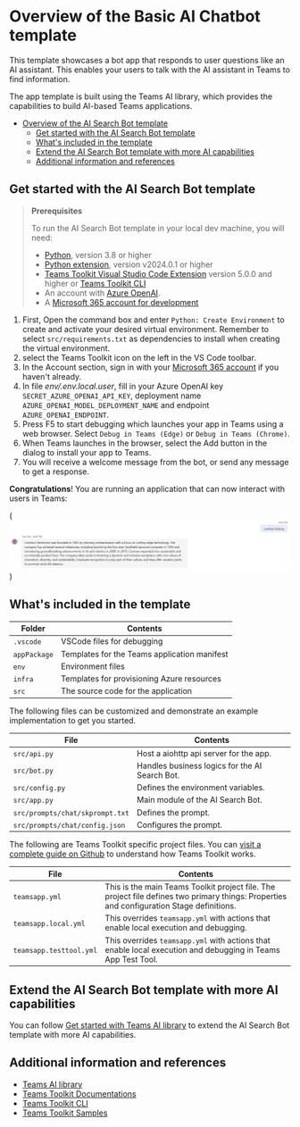 # Overview of the Basic AI Chatbot template

This template showcases a bot app that responds to user questions like an AI assistant. This enables your users to talk with the AI assistant in Teams to find information.

The app template is built using the Teams AI library, which provides the capabilities to build AI-based Teams applications.

- [Overview of the AI Search Bot template](#overview-of-the-ai-search-bot-template)
  - [Get started with the AI Search Bot template](#get-started-with-the-ai-search-bot-template)
  - [What's included in the template](#whats-included-in-the-template)
  - [Extend the AI Search Bot template with more AI capabilities](#extend-the-ai-search-bot-template-with-more-ai-capabilities)
  - [Additional information and references](#additional-information-and-references)

## Get started with the AI Search Bot template

> **Prerequisites**
>
> To run the AI Search Bot template in your local dev machine, you will need:
>
> - [Python](https://www.python.org/), version 3.8 or higher
> - [Python extension](https://code.visualstudio.com/docs/languages/python), version v2024.0.1 or higher
> - [Teams Toolkit Visual Studio Code Extension](https://aka.ms/teams-toolkit) version 5.0.0 and higher or [Teams Toolkit CLI](https://aka.ms/teamsfx-cli)
> - An account with [Azure OpenAI](https://aka.ms/oai/access).
> - A [Microsoft 365 account for development](https://docs.microsoft.com/microsoftteams/platform/toolkit/accounts)

1. First, Open the command box and enter `Python: Create Environment` to create and activate your desired virtual environment. Remember to select `src/requirements.txt` as dependencies to install when creating the virtual environment.
1. select the Teams Toolkit icon on the left in the VS Code toolbar.
1. In the Account section, sign in with your [Microsoft 365 account](https://docs.microsoft.com/microsoftteams/platform/toolkit/accounts) if you haven't already.
1. In file *env/.env.local.user*, fill in your Azure OpenAI key `SECRET_AZURE_OPENAI_API_KEY`, deployment name `AZURE_OPENAI_MODEL_DEPLOYMENT_NAME` and endpoint `AZURE_OPENAI_ENDPOINT`.
1. Press F5 to start debugging which launches your app in Teams using a web browser. Select `Debug in Teams (Edge)` or `Debug in Teams (Chrome)`.
1. When Teams launches in the browser, select the Add button in the dialog to install your app to Teams.
1. You will receive a welcome message from the bot, or send any message to get a response.

**Congratulations**! You are running an application that can now interact with users in Teams:

(![alt text](image.png))

## What's included in the template

| Folder       | Contents                                            |
| - | - |
| `.vscode`    | VSCode files for debugging                          |
| `appPackage` | Templates for the Teams application manifest        |
| `env`        | Environment files                                   |
| `infra`      | Templates for provisioning Azure resources          |
| `src`        | The source code for the application                 |

The following files can be customized and demonstrate an example implementation to get you started.

| File                                 | Contents                                           |
| - | - |
|`src/api.py`| Host a aiohttp api server for the app.|
|`src/bot.py`| Handles business logics for the AI Search Bot.|
|`src/config.py`| Defines the environment variables.|
|`src/app.py`| Main module of the AI Search Bot.|
|`src/prompts/chat/skprompt.txt`| Defines the prompt.|
|`src/prompts/chat/config.json`| Configures the prompt.|

The following are Teams Toolkit specific project files. You can [visit a complete guide on Github](https://github.com/OfficeDev/TeamsFx/wiki/Teams-Toolkit-Visual-Studio-Code-v5-Guide#overview) to understand how Teams Toolkit works.

| File                                 | Contents                                           |
| - | - |
|`teamsapp.yml`|This is the main Teams Toolkit project file. The project file defines two primary things:  Properties and configuration Stage definitions. |
|`teamsapp.local.yml`|This overrides `teamsapp.yml` with actions that enable local execution and debugging.|
|`teamsapp.testtool.yml`|This overrides `teamsapp.yml` with actions that enable local execution and debugging in Teams App Test Tool.|

## Extend the AI Search Bot template with more AI capabilities

You can follow [Get started with Teams AI library](https://learn.microsoft.com/en-us/microsoftteams/platform/bots/how-to/teams%20conversational%20ai/how-conversation-ai-get-started) to extend the AI Search Bot template with more AI capabilities.

## Additional information and references
- [Teams AI library](https://aka.ms/teams-ai-library)
- [Teams Toolkit Documentations](https://docs.microsoft.com/microsoftteams/platform/toolkit/teams-toolkit-fundamentals)
- [Teams Toolkit CLI](https://aka.ms/teamsfx-toolkit-cli)
- [Teams Toolkit Samples](https://github.com/OfficeDev/TeamsFx-Samples)